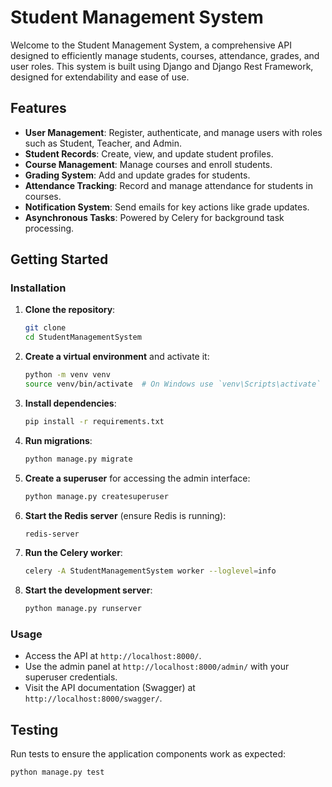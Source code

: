 # Student Management System

Welcome to the Student Management System, a comprehensive API designed to efficiently manage students, courses, attendance, grades, and user roles. This system is built using Django and Django Rest Framework, designed for extendability and ease of use.

## Features

- **User Management**: Register, authenticate, and manage users with roles such as Student, Teacher, and Admin.
- **Student Records**: Create, view, and update student profiles.
- **Course Management**: Manage courses and enroll students.
- **Grading System**: Add and update grades for students.
- **Attendance Tracking**: Record and manage attendance for students in courses.
- **Notification System**: Send emails for key actions like grade updates.
- **Asynchronous Tasks**: Powered by Celery for background task processing.

## Getting Started

### Installation

1. **Clone the repository**:
   ```bash
   git clone 
   cd StudentManagementSystem
   ```

2. **Create a virtual environment** and activate it:
   ```bash
   python -m venv venv
   source venv/bin/activate  # On Windows use `venv\Scripts\activate`
   ```

3. **Install dependencies**:
   ```bash
   pip install -r requirements.txt
   ```

4. **Run migrations**:
   ```bash
   python manage.py migrate
   ```

5. **Create a superuser** for accessing the admin interface:
   ```bash
   python manage.py createsuperuser
   ```

6. **Start the Redis server** (ensure Redis is running):
   ```bash
   redis-server
   ```

7. **Run the Celery worker**:
   ```bash
   celery -A StudentManagementSystem worker --loglevel=info
   ```

8. **Start the development server**:
   ```bash
   python manage.py runserver
   ```

### Usage

- Access the API at `http://localhost:8000/`.
- Use the admin panel at `http://localhost:8000/admin/` with your superuser credentials.
- Visit the API documentation (Swagger) at `http://localhost:8000/swagger/`.

## Testing

Run tests to ensure the application components work as expected:
```bash
python manage.py test
```
